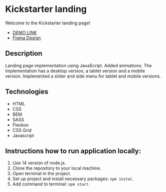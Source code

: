 # Kickstarter landing
Welcome to the Kickstarter landing page!

 - [DEMO LINK](https://DaveBeetle.github.io/kickstarter-landing/)
 - [Figma Design](https://www.figma.com/file/Ujp7bCFuvuJlkn8TSbQPSZ/Kickstarter_FE-students?node-id=19655-32&t=c30TxunC0vhFjzJZ-0/)

## Description
Landing page implementation using JavaScript. Added animations. 
The implementation has a desktop version, a tablet version and a mobile version. Implemented a slider and side menu for tablet and mobile versions.

## Technologies
- HTML
- CSS
- BEM
- SASS
- Flexbox
- CSS Grid
- Javascript

## Instructions how to run application locally:
1. Use 14 version of node.js.
2. Clone the repository to your local machine.
3. Open terminal in the project.
4. Set up project and install necessary packages: `npm instal`.
5. Add command to terminal: `npm start`.
